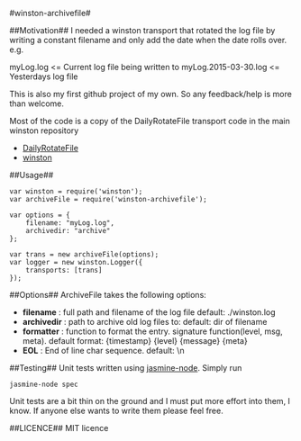 #winston-archivefile#

##Motivation##
I needed a winston transport that rotated the log file by writing a constant filename and only add the date when the date rolls over.
e.g.

myLog.log <= Current log file being written to
myLog.2015-03-30.log <= Yesterdays log file

This is also my first github project of my own. So any feedback/help is more than welcome.

Most of the code is a copy of the DailyRotateFile transport code in the main winston repository
* [DailyRotateFile][1]
* [winston][0]

##Usage##
```
var winston = require('winston');
var archiveFile = require('winston-archivefile');

var options = {
	filename: "myLog.log",
	archivedir: "archive"
};

var trans = new archiveFile(options);
var logger = new winston.Logger({
	transports: [trans]
});
```

##Options##
ArchiveFile takes the following options:

* __filename__ : full path and filename of the log file default: ./winston.log
* __archivedir__ : path to archive old log files to: default: dir of filename
* __formatter__ : function to format the entry. signature function(level, msg, meta). default format: {timestamp} {level} {message} {meta}
* __EOL__ : End of line char sequence. default: \n

##Testing##
Unit tests written using [jasmine-node][2]. 
Simply run 
```
jasmine-node spec
```

Unit tests are a bit thin on the ground and I must put more effort into them, I know. If anyone else wants to write them please feel free.

##LICENCE##
MIT licence

[0]: https://github.com/flatiron/winston
[1]: https://github.com/winstonjs/winston/blob/master/lib/winston/transports/daily-rotate-file.js
[2]: https://github.com/mhevery/jasmine-node
